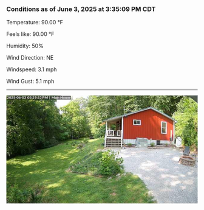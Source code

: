 ### Conditions as of June 3, 2025 at 3:35:09 PM CDT 

Temperature: 90.00 &deg;F

Feels like: 90.00 &deg;F

Humidity: 50%

Wind Direction: NE

Windspeed: 3.1 mph

Wind Gust: 5.1 mph

---

<img src="./images/latest.jpeg"/>

